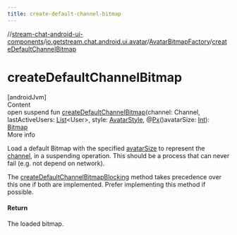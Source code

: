 ```yaml
---
title: create-default-channel-bitmap
---
```

//[stream-chat-android-ui-components](../../../index.md)/[io.getstream.chat.android.ui.avatar](../index.md)/[AvatarBitmapFactory](index.md)/[createDefaultChannelBitmap](createDefaultChannelBitmap.md)



# createDefaultChannelBitmap  
[androidJvm]  
Content  
open suspend fun [createDefaultChannelBitmap](createDefaultChannelBitmap.md)(channel: Channel, lastActiveUsers: [List](https://kotlinlang.org/api/latest/jvm/stdlib/kotlin.collections/-list/index.html)&lt;User&gt;, style: [AvatarStyle](../AvatarStyle/index.md), @[Px](https://developer.android.com/reference/kotlin/androidx/annotation/Px.html)()avatarSize: [Int](https://kotlinlang.org/api/latest/jvm/stdlib/kotlin/-int/index.html)): [Bitmap](https://developer.android.com/reference/kotlin/android/graphics/Bitmap.html)  
More info  


Load a default Bitmap with the specified [avatarSize](createDefaultChannelBitmap.md) to represent the [channel](createDefaultChannelBitmap.md), in a suspending operation. This should be a process that can never fail (e.g. not depend on network).



The [createDefaultChannelBitmapBlocking](createDefaultChannelBitmapBlocking.md) method takes precedence over this one if both are implemented. Prefer implementing this method if possible.



#### Return  


The loaded bitmap.

  



